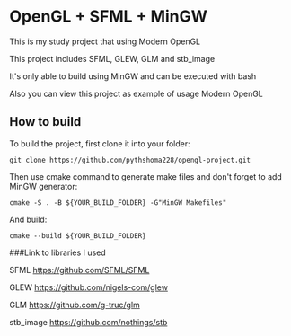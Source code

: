 # OpenGL + SFML + MinGW
This is my study project that using Modern OpenGL


This project includes SFML, GLEW, GLM and stb_image


It's only able to build using MinGW and can be executed with bash


Also you can view this project as example of usage Modern OpenGL



## How to build
To build the project, first clone it into your folder:
```
git clone https://github.com/pythshoma228/opengl-project.git
```
Then use cmake command to generate make files and don't forget to add MinGW generator:
```
cmake -S . -B ${YOUR_BUILD_FOLDER} -G"MinGW Makefiles"
```
And build:
```
cmake --build ${YOUR_BUILD_FOLDER}
```

###Link to libraries I used

SFML https://github.com/SFML/SFML


GLEW https://github.com/nigels-com/glew


GLM https://github.com/g-truc/glm


stb_image https://github.com/nothings/stb
